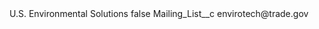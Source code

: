 <?xml version="1.0" encoding="UTF-8"?>
<CustomMetadata xmlns="http://soap.sforce.com/2006/04/metadata" xmlns:xsi="http://www.w3.org/2001/XMLSchema-instance" xmlns:xsd="http://www.w3.org/2001/XMLSchema">
    <label>U.S. Environmental Solutions</label>
    <protected>false</protected>
    <values>
        <field>Mailing_List__c</field>
        <value xsi:type="xsd:string">envirotech@trade.gov</value>
    </values>
</CustomMetadata>
